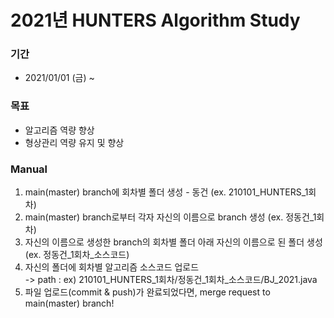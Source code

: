 # 2021년 HUNTERS Algorithm Study 
### 기간
* 2021/01/01 (금) ~
### 목표
* 알고리즘 역량 향상 
* 형상관리 역량 유지 및 향상
### Manual
1. main(master) branch에 회차별 폴더 생성 - 동건 (ex. 210101_HUNTERS_1회차)
2. main(master) branch로부터 각자 자신의 이름으로 branch 생성 (ex. 정동건_1회차)
3. 자신의 이름으로 생성한 branch의 회차별 폴더 아래 자신의 이름으로 된 폴더 생성 (ex. 정동건_1회차_소스코드)
4. 자신의 폴더에 회차별 알고리즘 소스코드 업로드 <br/>
-> path : ex) 210101_HUNTERS_1회차/정동건_1회차_소스코드/BJ_2021.java
5. 파일 업로드(commit & push)가 완료되었다면, merge request to main(master) branch!
